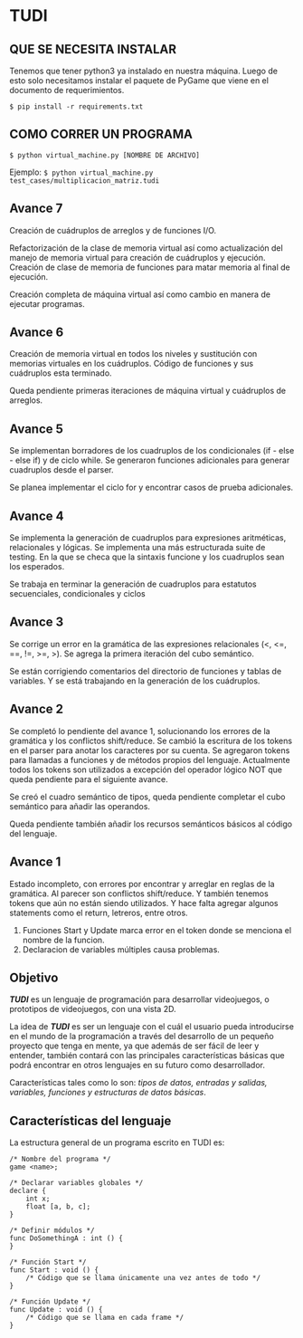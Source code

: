 # TUDI

## QUE SE NECESITA INSTALAR
Tenemos que tener python3 ya instalado en nuestra máquina. Luego de esto solo necesitamos instalar el paquete de PyGame que viene en el documento de requerimientos.

`$ pip install -r requirements.txt`

## COMO CORRER UN PROGRAMA
`$ python virtual_machine.py [NOMBRE DE ARCHIVO]`

Ejemplo:
`$ python virtual_machine.py test_cases/multiplicacion_matriz.tudi`


## Avance 7
Creación de cuádruplos de arreglos y de funciones I/O.

Refactorización de la clase de memoria virtual así como actualización del manejo de memoria virtual para creación de cuádruplos y ejecución. Creación de clase de memoria de funciones para matar memoria al final de ejecución. 

Creación completa de máquina virtual así como cambio en manera de ejecutar programas.

## Avance 6
Creación de memoria virtual en todos los niveles y sustitución con memorias virtuales en los cuádruplos. Código de funciones y sus cuádruplos esta terminado.

Queda pendiente primeras iteraciones de máquina virtual y cuádruplos de arreglos.


## Avance 5
Se implementan borradores de los cuadruplos de los condicionales (if - else - else if) y de ciclo while. Se generaron funciones adicionales para generar cuadruplos desde el parser.

Se planea implementar el ciclo for y encontrar casos de prueba adicionales.

## Avance 4
Se implementa la generación de cuadruplos para expresiones aritméticas, relacionales y lógicas. 
Se implementa una más estructurada suite de testing. En la que se checa que la sintaxis funcione y los cuadruplos sean los esperados.

Se trabaja en terminar la generación de cuadruplos para estatutos secuenciales, condicionales y ciclos

## Avance 3
Se corrige un error en la gramática de las expresiones relacionales (<, <=, ==, !=, >=, >). Se agrega la primera iteración del cubo semántico.

Se están corrigiendo comentarios del directorio de funciones y tablas de variables. Y se está trabajando en la generación de los cuádruplos.

## Avance 2
Se completó lo pendiente del avance 1, solucionando los errores de la gramática y los conflictos shift/reduce. Se cambió la escritura de los tokens en el parser para anotar los caracteres por su cuenta. Se agregaron tokens para llamadas a funciones y de métodos propios del lenguaje. Actualmente todos los tokens son utilizados a excepción del operador lógico NOT que queda pendiente para el siguiente avance. 

Se creó el cuadro semántico de tipos, queda pendiente completar el cubo semántico para añadir las operandos.

Queda pendiente también añadir los recursos semánticos básicos al código del lenguaje.

## Avance 1

Estado incompleto, con errores por encontrar y arreglar en reglas de la gramática. Al parecer son conflictos shift/reduce. Y también tenemos tokens que aún no están siendo utilizados. Y hace falta agregar algunos statements como el return, letreros, entre otros. 

1. Funciones Start y Update marca error en el token donde se menciona el nombre de la funcion.
2. Declaracion de variables múltiples causa problemas.

## Objetivo

***TUDI*** es un lenguaje de programación para desarrollar videojuegos, o prototipos de videojuegos, con una vista 2D. 

La idea de ***TUDI*** es ser un lenguaje con el cuál el usuario pueda introducirse en el mundo de la programación a través del desarrollo de un pequeño proyecto que tenga en mente, ya que además de ser fácil de leer y entender, también contará con las principales características básicas que podrá encontrar en otros lenguajes en su futuro como desarrollador.

Características tales como lo son: *tipos de datos, entradas y salidas, variables, funciones y estructuras de datos básicas*.

## Características del lenguaje

La estructura general de un programa escrito en TUDI es:

```
/* Nombre del programa */
game <name>;

/* Declarar variables globales */
declare {
    int x;
    float [a, b, c];
}

/* Definir módulos */
func DoSomethingA : int () {
}

/* Función Start */
func Start : void () {
    /* Código que se llama únicamente una vez antes de todo */
}

/* Función Update */
func Update : void () {
    /* Código que se llama en cada frame */
}
```
